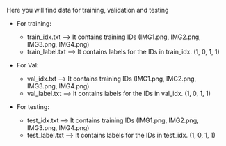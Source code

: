 Here you will find data for training, validation and testing

* For training:
   * train_idx.txt  --> It contains training IDs (IMG1.png, IMG2.png, IMG3.png, IMG4.png)
   * train_label.txt --> It contains labels for the IDs in train_idx. (1, 0, 1, 1)
   
   
 * For Val:
   * val_idx.txt  --> It contains training IDs (IMG1.png, IMG2.png, IMG3.png, IMG4.png)
   * val_label.txt --> It contains labels for the IDs in val_idx. (1, 0, 1, 1)
   
   
 
 * For testing:
   * test_idx.txt  --> It contains training IDs (IMG1.png, IMG2.png, IMG3.png, IMG4.png)
   * test_label.txt --> It contains labels for the IDs in test_idx. (1, 0, 1, 1)
   
   
 
